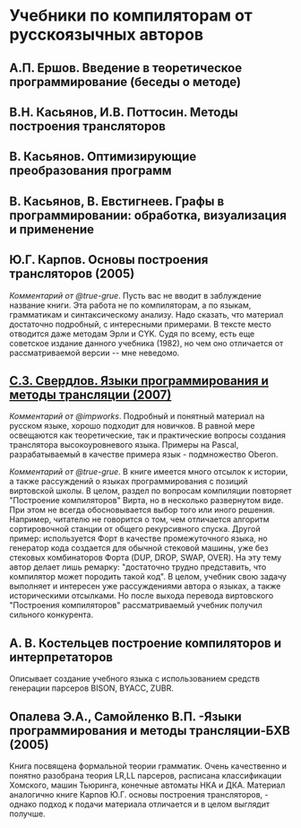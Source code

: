 # Учебники по компиляторам от русскоязычных авторов

## А.П. Ершов. Введение в теоретическое программирование (беседы о методе)

## В.Н. Касьянов, И.В. Поттосин. Методы построения трансляторов

## В. Касьянов. Оптимизирующие преобразования программ

## В. Касьянов, В. Евстигнеев. Графы в программировании: обработка, визуализация и применение

## Ю.Г. Карпов. Основы построения трансляторов (2005)

*Комментарий от @true-grue*. Пусть вас не вводит в заблуждение название книги. Эта работа не по компиляторам, а по языкам, грамматикам и синтаксическому анализу. Надо сказать, что материал достаточно подробный, с интересными примерами. В тексте место отводится даже методам Эрли и CYK. Судя по всему, есть еще советское издание данного учебника (1982), но чем оно отличается от рассматриваемой версии -- мне неведомо.

## [С.З. Свердлов. Языки программирования и методы трансляции (2007)](http://publ.lib.ru/ARCHIVES/S/SVERDLOV_Sergey_Zalmanovich/Sverdlov_S.Z._Yazyki_programmirovaniya_i_metody_translyacii.(2007).[djv-fax].zip)

*Комментарий от @impworks*. Подробный и понятный материал на русском языке, хорошо подходит для новичков. В равной мере освещаются как теоретические, так и практические вопросы создания транслятора высокоуровневого языка. Примеры на Pascal, разрабатываемый в качестве примера язык - подмножество Oberon.

*Комментарий от @true-grue*. В книге имеется много отсылок к истории, а также рассуждений о языках программирования с позиций виртовской школы. В целом, раздел по вопросам компиляции повторяет "Построение компиляторов" Вирта, но в несколько развернутом виде. При этом не всегда обосновывается выбор того или иного решения. Например, читателю не говорится о том, чем отличается алгоритм сортировочной станции от общего рекурсивного спуска. Другой пример: используется Форт в качестве промежуточного языка, но генератор кода создается для обычной стековой машины, уже без стековых комбинаторов Форта (DUP, DROP, SWAP, OVER). На эту тему автор делает лишь ремарку: "достаточно трудно представить, что компилятор может породить такой код". В целом, учебник свою задачу выполняет и интересен уже рассуждениями автора о языках, а также историческими отсылками. Но после выхода перевода виртовского "Построения компиляторов" рассматриваемый учебник получил сильного конкурента.

## А. В. Костельцев построение компиляторов и интерпретаторов
Описывает создание учебного языка с использованием средств генерации парсеров BISON, BYACC, ZUBR. 

## Опалева Э.А., Самойленко В.П. -Языки программирования и методы трансляции-БХВ (2005)
Книга посвящена формальной теории грамматик. Очень качественно и понятно разобрана теория LR,LL парсеров, расписана классификации Хомского, машин Тьюринга, конечные автоматы НКА и ДКА.   Материал аналогично книге Карпов Ю.Г. основы построения трансляторов, - однако подход к подачи материала отличается и в целом выглядит получше.
